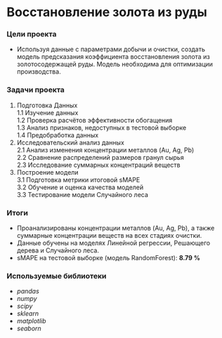 # Восстановление золота из руды

### Цели проекта

- Используя данные с параметрами добычи и очистки, создать модель предсказания коэффициента восстановления золота из золотосодержащей руды. Модель необходима для оптимизации производства.  

### Задачи проекта

1. Подготовка Данных  
    1.1 Изучение данных  
    1.2 Проверка расчётов эффективности обогащения  
    1.3 Анализ признаков, недоступных в тестовой выборке  
    1.4 Предобработка данных  
2. Исследовательский анализ данных  
    2.1 Анализ изменения концентрации металлов (Au, Ag, Pb)  
    2.2 Сравнение распределений размеров гранул сырья  
    2.3 Исследование суммарных концентраций веществ  
3. Построение модели  
    3.1 Подготовка метрики итоговой sMAPE  
    3.2 Обучение и оценка качества моделей  
    3.3 Тестирование модели Случайного леса  

### Итоги

- Проанализированы концентрации металлов (Au, Ag, Pb), а также суммарные концентрации веществ на всех стадиях очистки.  
- Данные обучены на моделях Линейной регрессии, Решающего дерева и Случайного леса.
- sMAPE на тестовой выборке (модель RandomForest): **8.79 %**

### Используемые библиотеки

- *pandas*
- *numpy*
- *scipy*
- *sklearn*
- *matplotlib*
- *seaborn*
